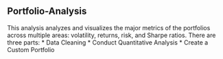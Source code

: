 ## Portfolio-Analysis

This analysis analyzes and visualizes the major metrics of the portfolios across multiple areas: volatility, returns, risk, and Sharpe ratios. There are three parts:
    * Data Cleaning
    * Conduct Quantitative Analysis
    * Create a Custom Portfolio